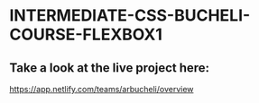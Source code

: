 # INTERMEDIATE-CSS-BUCHELI-COURSE-FLEXBOX1

## Take a look at the live project here:
https://app.netlify.com/teams/arbucheli/overview
